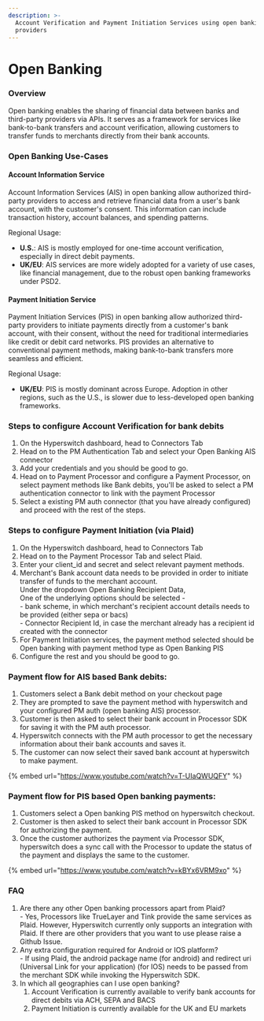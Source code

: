 ```yaml
---
description: >-
  Account Verification and Payment Initiation Services using open banking
  providers
---
```


# Open Banking

### Overview

Open banking enables the sharing of financial data between banks and third-party providers via APIs.  It serves as a framework for services like bank-to-bank transfers and account verification, allowing customers to transfer funds to merchants directly from their bank accounts.

### Open Banking Use-Cases

#### Account Information Service

Account Information Services (AIS) in open banking allow authorized third-party providers to access and retrieve financial data from a user's bank account, with the customer's consent. This information can include transaction history, account balances, and spending patterns.

Regional Usage:

* **U.S.**: AIS is mostly employed for one-time account verification, especially in direct debit payments.
* **UK/EU**: AIS services are more widely adopted for a variety of use cases, like financial management, due to the robust open banking frameworks under PSD2.

#### Payment Initiation Service

Payment Initiation Services (PIS) in open banking allow authorized third-party providers to initiate payments directly from a customer's bank account, with their consent, without the need for traditional intermediaries like credit or debit card networks. PIS provides an alternative to conventional payment methods, making bank-to-bank transfers more seamless and efficient.

Regional Usage:

* **UK/EU**: PIS is mostly dominant across Europe. Adoption in other regions, such as the U.S., is slower due to less-developed open banking frameworks.

### **Steps to configure Account Verification for bank debits**

1. On the Hyperswitch dashboard, head to Connectors Tab
2. Head on to the PM Authentication Tab and select your Open Banking AIS connector
3. Add your credentials and you should be good to go.
4. Head on to Payment Processor and configure a Payment Processor, on select payment methods like Bank debits, you'll be asked to select a PM authentication connector to link with the payment Processor&#x20;
5. Select a existing PM auth connector (that you have already configured) and proceed with the rest of the steps.

### **Steps to configure Payment Initiation (via Plaid)**

1. On the Hyperswitch dashboard, head to Connectors Tab
2. Head on to the Payment Processor Tab and select Plaid.
3. Enter your client\_id and secret and select relevant payment methods.
4. Merchant's Bank account data needs to be provided in order to initiate transfer of funds to the merchant account. \
   Under the dropdown Open Banking Recipient Data,\
   One of the underlying options should be selected - \
   \- bank scheme, in which merchant's recipient account details needs to be provided (either sepa or   bacs)\
   \- Connector Recipient Id, in case the merchant already has a recipient id created with the connector
5. For Payment Initiation services, the payment method selected should be Open banking with payment method type as Open Banking PIS
6. Configure the rest and you should be good to go.

### **Payment flow for AIS based Bank debits:**

1. Customers select a Bank debit method on your checkout page
2. They are prompted to save the payment method with hyperswitch and your configured PM auth (open banking AIS) processor.
3. Customer is then asked to select their bank account in Processor SDK for saving it with the PM auth processor.
4. Hyperswitch connects with the PM auth processor to get the necessary information about their bank accounts and saves it.
5. The customer can now select their saved bank account at hyperswitch to make payment.

{% embed url="https://www.youtube.com/watch?v=T-UIaQWUQFY" %}

### **Payment flow for PIS based Open banking payments:**

1. Customers select a Open banking PIS method on hyperswitch checkout.
2. Customer is then asked to select their bank account in Processor SDK for authorizing the payment.
3. Once the customer authorizes the payment via Processor SDK, hyperswitch does a sync call with the Processor to update the status of the payment and displays the same to the customer.

{% embed url="https://www.youtube.com/watch?v=kBYx6VRM9xo" %}

### **FAQ**

1. Are there any other Open banking processors apart from Plaid? \
   \- Yes, Processors like TrueLayer and Tink provide the same services as Plaid. However,   Hyperswitch currently only supports an integration with Plaid. If there are other providers that you want to use please raise a Github Issue.
2. Any extra configuration required for Android or IOS platform?\
   \- If using Plaid, the android package name (for android) and redirect uri (Universal Link for your application) (for IOS) needs to be passed from the merchant SDK while invoking the Hyperswitch SDK.&#x20;
3. In which all geographies can I use open banking?
   1. Account Verification is currently available to verify bank accounts for direct debits via ACH, SEPA and BACS
   2. Payment Initiation is currently available for the UK and EU markets
